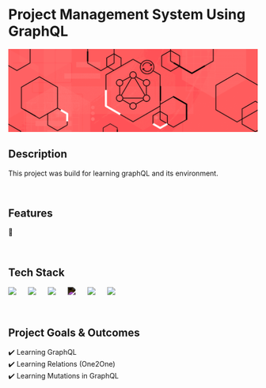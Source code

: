 # Project Management System Using GraphQL

![Readme Image](https://github.com/emiz98/graphql-practice-project/blob/master/cover.png?raw=true)
<br/>

## Description

This project was build for learning graphQL and its environment.

<br/>

## Features

🚀 <br/>

<br/>

## Tech Stack

<p float="left">
    <img src="https://cdn.sanity.io/images/1z5g6za5/production/ea0d729f383fe9f113c7d2da95af5a39eecfa226-64x64.png?w=2000&fit=max&auto=format" width="60"  style="padding-right:20px"/>
    <img src="https://cdn.sanity.io/images/1z5g6za5/production/a882e2949438a37da709d38068e03d9bc33f2fc9-64x64.png?w=2000&fit=max&auto=format" width="60"  style="padding-right:20px"/>
    <img src="https://cdn.sanity.io/images/1z5g6za5/production/86767b7d764574fac74b912e72322497b278cef6-24x24.svg?w=2000&fit=max&auto=format" width="60"  style="padding-right:20px"/> 
    <img src="https://www.npmjs.com/npm-avatar/eyJhbGciOiJIUzI1NiIsInR5cCI6IkpXVCJ9.eyJhdmF0YXJVUkwiOiJodHRwczovL3MuZ3JhdmF0YXIuY29tL2F2YXRhci8wOWE1NmNkNDlhNmM2YjM3OWIyN2NkMjg5YjY2ZjcwZT9zaXplPTQ5NiZkZWZhdWx0PXJldHJvIn0.27pPabBKU3mugpyRKVj0AArg3Ys0vO0jHx5TfbAc214" width="60"  style="padding-right:20px; filter:invert(1)"/> 
    <img src="https://cdn.sanity.io/images/1z5g6za5/production/7c6a0de4ccf01cbcd492b311e19992c2c5234887-256x256.png?w=2000&fit=max&auto=format" width="60"  style="padding-right:20px"/> 
    <img src="https://cdn.sanity.io/images/1z5g6za5/production/97986d3dd7e897b83e06a41aaf9ee7a8de146685-768x768.png?w=2000&fit=max&auto=format" width="60"  style="padding-right:20px"/>
</p>

<br/>

## Project Goals & Outcomes

✔️ Learning GraphQL <br/>
✔️ Learning Relations (One2One) <br/>
✔️ Learning Mutations in GraphQL <br/>
